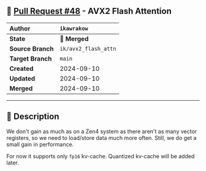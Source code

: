 ## 🔀 [Pull Request #48](https://github.com/ikawrakow/ik_llama.cpp/pull/48) - AVX2 Flash Attention

| **Author** | `ikawrakow` |
| :--- | :--- |
| **State** | 🔀 **Merged** |
| **Source Branch** | `ik/avx2_flash_attn` |
| **Target Branch** | `main` |
| **Created** | 2024-09-10 |
| **Updated** | 2024-09-10 |
| **Merged** | 2024-09-10 |

---

## 📄 Description

We don't gain as much as on a Zen4 system as there aren't as many vector registers, so we need to load/store data much more often. Still, we do get a small gain in performance.

For now it supports only `fp16` kv-cache. Quantized kv-cache will be added later.
